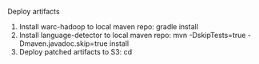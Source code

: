 Deploy artifacts

1. Install warc-hadoop to local maven repo: gradle install
2. Install language-detector to local maven repo: mvn -DskipTests=true -Dmaven.javadoc.skip=true install
3. Deploy patched artifacts to S3:
 cd 
